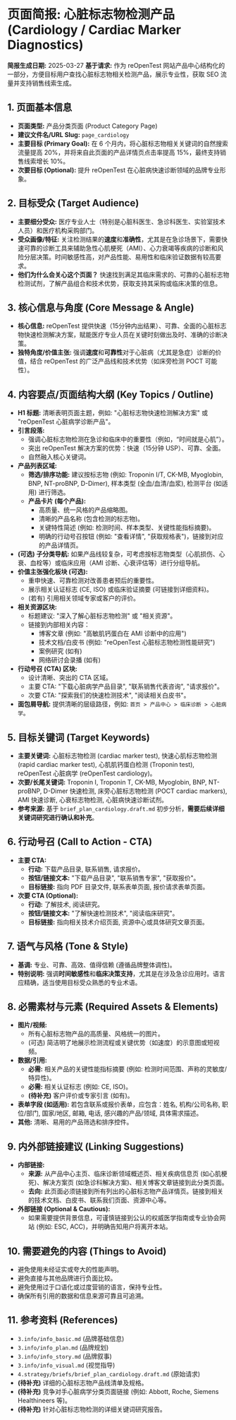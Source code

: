 # 页面简报: 心脏标志物检测产品 (Cardiology / Cardiac Marker Diagnostics)

**简报生成日期:** 2025-03-27
**基于请求:** 作为 reOpenTest 网站产品中心结构化的一部分，方便目标用户查找心脏标志物相关检测产品，展示专业性，获取 SEO 流量并支持销售线索生成。

## 1. 页面基本信息

*   **页面类型:** 产品分类页面 (Product Category Page)
*   **建议文件名/URL Slug:** `page_cardiology`
*   **主要目标 (Primary Goal):** 在 6 个月内，将心脏标志物相关关键词的自然搜索流量提高 20%，并将来自此页面的产品详情页点击率提高 15%，最终支持销售线索增长 10%。
*   **次要目标 (Optional):** 提升 reOpenTest 在心脏病快速诊断领域的品牌专业形象。

## 2. 目标受众 (Target Audience)

*   **主要细分受众:** 医疗专业人士（特别是心脏科医生、急诊科医生、实验室技术人员）和医疗机构采购部门。
*   **受众画像/特征:** 关注检测结果的**速度**和**准确性**，尤其是在急诊场景下，需要快速可靠的诊断工具来辅助急性心肌梗死（AMI）、心力衰竭等疾病的诊断和风险分层决策。时间敏感性高，对产品性能、易用性和临床验证数据有较高要求。
*   **他们为什么会关心这个页面？** 快速找到满足其临床需求的、可靠的心脏标志物检测试剂，了解产品组合和技术优势，获取支持其采购或临床决策的信息。

## 3. 核心信息与角度 (Core Message & Angle)

*   **核心信息:** reOpenTest 提供快速（15分钟内出结果）、可靠、全面的心脏标志物快速检测解决方案，赋能医疗专业人员在关键时刻做出及时、准确的诊断决策。
*   **独特角度/价值主张:** 强调**速度**和**可靠性**对于心脏病（尤其是急症）诊断的价值，结合 reOpenTest 的广泛产品线和技术优势（如床旁检测 POCT 可能性）。

## 4. 内容要点/页面结构大纲 (Key Topics / Outline)

*   **H1 标题:** 清晰表明页面主题，例如: "心脏标志物快速检测解决方案" 或 "reOpenTest 心脏病学诊断产品"。
*   **引言段落:**
    *   强调心脏标志物检测在急诊和临床中的重要性（例如，“时间就是心肌”）。
    *   突出 reOpenTest 解决方案的优势：快速（15分钟 USP）、可靠、全面。
    *   自然融入核心关键词。
*   **产品列表区域:**
    *   **筛选/排序功能:** 建议按标志物 (例如: Troponin I/T, CK-MB, Myoglobin, BNP, NT-proBNP, D-Dimer), 样本类型 (全血/血清/血浆), 检测平台 (如适用) 进行筛选。
    *   **产品卡片 (每个产品):**
        *   高质量、统一风格的产品缩略图。
        *   清晰的产品名称 (包含检测的标志物)。
        *   关键特性简述 (例如: 检测时间、样本类型、关键性能指标摘要)。
        *   明确的行动号召按钮 (例如: "查看详情", "获取规格表")，链接到对应的产品详情页。
*   **(可选) 子分类导航:** 如果产品线较复杂，可考虑按标志物类型（心肌损伤、心衰、血栓等）或临床应用（AMI 诊断、心衰评估等）进行分组导航。
*   **价值主张强化板块 (可选):**
    *   重申快速、可靠检测对改善患者预后的重要性。
    *   展示相关认证标志 (CE, ISO) 或临床验证摘要 (可链接到详细资料)。
    *   (若有) 引用相关领域专家或客户的评价。
*   **相关资源区块:**
    *   标题建议: "深入了解心脏标志物检测" 或 "相关资源"。
    *   链接到内部相关内容：
        *   博客文章 (例如: "高敏肌钙蛋白在 AMI 诊断中的应用")
        *   技术文档/白皮书 (例如: "reOpenTest 心脏标志物检测性能研究")
        *   案例研究 (如有)
        *   网络研讨会录播 (如有)
*   **行动号召 (CTA) 区块:**
    *   设计清晰、突出的 CTA 区域。
    *   主要 CTA: "下载心脏病学产品目录", "联系销售代表咨询", "请求报价"。
    *   次要 CTA: "探索我们的快速检测技术", "阅读相关白皮书"。
*   **面包屑导航:** 提供清晰的层级路径，例如: `首页 > 产品中心 > 临床诊断 > 心脏病学`。

## 5. 目标关键词 (Target Keywords)

*   **主要关键词:** 心脏标志物检测 (cardiac marker test), 快速心肌标志物检测 (rapid cardiac marker test), 心肌肌钙蛋白检测 (Troponin test), reOpenTest 心脏病学 (reOpenTest cardiology)。
*   **次要/长尾关键词:** Troponin I, Troponin T, CK-MB, Myoglobin, BNP, NT-proBNP, D-Dimer 快速检测, 床旁心脏标志物检测 (POCT cardiac markers), AMI 快速诊断, 心衰标志物检测, 心脏病快速诊断试剂。
*   **参考来源:** 基于 `brief_plan_cardiology.draft.md` 初步分析，**需要后续详细关键词研究进行确认和补充**。

## 6. 行动号召 (Call to Action - CTA)

*   **主要 CTA:**
    *   **行动:** 下载产品目录, 联系销售, 请求报价。
    *   **按钮/链接文本:** "下载产品目录", "联系销售专家", "获取报价"。
    *   **目标链接:** 指向 PDF 目录文件, 联系表单页面, 报价请求表单页面。
*   **次要 CTA (Optional):**
    *   **行动:** 了解技术, 阅读研究。
    *   **按钮/链接文本:** "了解快速检测技术", "阅读临床研究"。
    *   **目标链接:** 指向相关技术介绍页面, 资源中心或具体研究文章页面。

## 7. 语气与风格 (Tone & Style)

*   **基调:** 专业、可靠、高效、值得信赖 (遵循品牌整体调性)。
*   **特别说明:** 强调**时间敏感性**和**临床决策支持**，尤其是在涉及急诊应用时。语言应精确，适当使用目标受众熟悉的专业术语。

## 8. 必需素材与元素 (Required Assets & Elements)

*   **图片/视频:**
    *   所有心脏标志物产品的高质量、风格统一的图片。
    *   (可选) 简洁明了地展示检测流程或关键优势（如速度）的示意图或短视频。
*   **数据/引用:**
    *   **必需:** 相关产品的关键性能指标摘要 (例如: 检测时间范围、声称的灵敏度/特异性)。
    *   **必需:** 相关认证标志 (例如: CE, ISO)。
    *   **(待补充)** 客户评价或专家引言 (如有)。
*   **表单字段 (如适用):** 若包含联系或报价表单，应包含：姓名, 机构/公司名称, 职位/部门, 国家/地区, 邮箱, 电话, 感兴趣的产品/领域, 具体需求描述。
*   **其他:** 清晰、易用的产品筛选和排序控件。

## 9. 内外部链接建议 (Linking Suggestions)

*   **内部链接:**
    *   **来源:** 从产品中心主页、临床诊断领域概述页、相关疾病信息页 (如心肌梗死)、解决方案页 (如急诊科解决方案)、相关博客文章链接到此分类页面。
    *   **去向:** 此页面必须链接到所有列出的心脏标志物产品详情页。链接到相关的技术文档、白皮书、联系我们页面、资源中心等。
*   **外部链接 (Optional & Cautious):**
    *   如果需要提供背景信息，可谨慎链接到公认的权威医学指南或专业协会网站 (例如: ESC, ACC)，并明确告知用户将离开本站。

## 10. 需要避免的内容 (Things to Avoid)

*   避免使用未经证实或夸大的性能声明。
*   避免直接与其他品牌进行负面比较。
*   避免使用过于口语化或过度营销的语言，保持专业性。
*   确保所有引用的数据和信息来源可靠且可追溯。

## 11. 参考资料 (References)

*   `3.info/info_basic.md` (品牌基础信息)
*   `3.info/info_plan.md` (品牌规划)
*   `3.info/info_story.md` (品牌叙事)
*   `3.info/info_visual.md` (视觉指导)
*   `4.strategy/briefs/brief_plan_cardiology.draft.md` (原始请求)
*   **(待补充)** 详细的心脏标志物产品线清单及规格。
*   **(待补充)** 竞争对手心脏病学分类页面链接 (例如: Abbott, Roche, Siemens Healthineers 等)。
*   **(待补充)** 针对心脏标志物检测的详细关键词研究报告。
